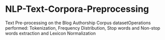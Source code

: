 # NLP-Text-Corpora-Preprocessing
Text Pre-processing on the Blog Authorship Corpus datasetOperations performed: Tokenization, Frequency Distribution, Stop words and Non-stop words extraction and Lexicon Normalization 
